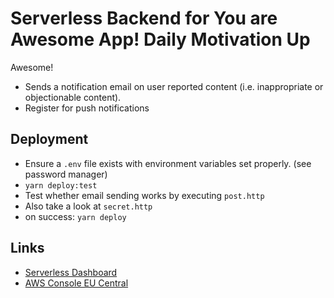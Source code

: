 # Serverless Backend for You are Awesome App! Daily Motivation Up

Awesome!

- Sends a notification email on user reported content (i.e. inappropriate or objectionable content).
- Register for push notifications

## Deployment

- Ensure a `.env` file exists with environment variables set properly. (see password manager)
- `yarn deploy:test`
- Test whether email sending works by executing `post.http`
- Also take a look at `secret.http`
- on success: `yarn deploy`

## Links

- [Serverless Dashboard](https://dashboard.serverless.com)
- [AWS Console EU Central](https://eu-central-1.console.aws.amazon.com/console/home?region=eu-central-1#)
